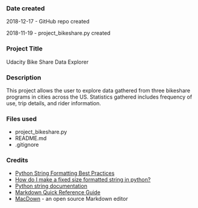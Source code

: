 ### Date created
2018-12-17 - GitHub repo created

2018-11-19 - project_bikeshare.py created

### Project Title
Udacity Bike Share Data Explorer

### Description
This project allows the user to explore data gathered from three bikeshare programs in cities across the US. Statistics gathered includes frequency of use, trip details, and rider information.

### Files used
- project_bikeshare.py
- README.md
- .gitignore

### Credits
- [Python String Formatting Best Practices](https://realpython.com/python-string-formatting/)
- [How do I make a fixed size formatted string in python?](https://stackoverflow.com/questions/10837017/how-do-i-make-a-fixed-size-formatted-string-in-python)
- [Python string documentation](https://docs.python.org/3.7/library/string.html)
- [Markdown Quick Reference Guide](https://en.support.wordpress.com/markdown-quick-reference/)
- [MacDown](https://macdown.uranusjr.com/) - an open source Markdown editor